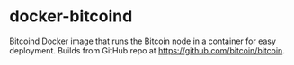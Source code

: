 # docker-bitcoind
Bitcoind Docker image that runs the Bitcoin node in a container for easy deployment. Builds from GitHub repo at https://github.com/bitcoin/bitcoin.
